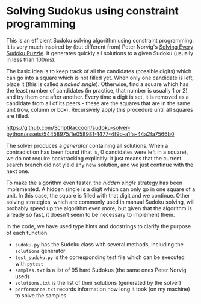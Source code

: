 # Solving Sudokus using constraint programming

This is an efficient Sudoku solving algorithm using constraint programming. It is very much inspired by (but different from) Peter Norvig's [Solving Every Sudoku Puzzle](https://norvig.com/sudoku.html). It generates quickly all solutions to a given Sudoku (usually in less than 100ms).

The basic idea is to keep track of all the candidates (possible digits) which can go into a square which is not filled yet. When only one candidate is left, place it (this is called a _naked single_). Otherwise, find a square which has the least number of candidates (in practice, that number is usually 1 or 2) and try them one after another. Every time a digit is set, it is removed as a candidate from all of its peers - these are the squares that are in the same unit (row, column or box). Recursively apply this procedure until all squares are filled.

https://github.com/ScriptRaccoon/sudoku-solver-python/assets/54458975/1e058981-1477-4f9b-a1fa-44a2fa7566b0

The solver produces a _generator_ containing all solutions. When a contradiction has been found (that is, 0 candidates were left in a square), we do not require backtracking explicitly: it just means that the current search branch did not yield any new solution, and we just continue with the next one.

To make the algorithm even faster, the _hidden single_ strategy has been implemented. A hidden single is a digit which can only go in one square of a unit. In this case, the square is filled with that digit and we continue. Other solving strategies, which are commonly used in manual Sudoku solving, will probably speed up the algorithm even more, but given that the algorithm is already so fast, it doesn't seem to be necessary to implement them.

In the code, we have used type hints and docstrings to clarify the purpose of each function.

-   `sudoku.py` has the Sudoku class with several methods, including the `solutions` generator
-   `test_sudoku.py` is the corresponding test file which can be executed with `pytest`
-   `samples.txt` is a list of 95 hard Sudokus (the same ones Peter Norvig used)
-   `solutions.txt` is the list of their solutions (generated by the solver)
-   `performance.txt` records information how long it took (on my machine) to solve the samples
